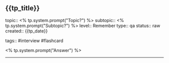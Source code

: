 ## {{tp_title}}
topic:: <% tp.system.prompt("Topic?") %>
subtopic:: <% tp.system.prompt("Subtopic?") %>
level:: Remember
type:: qa
status:: raw
created:: {{tp_date}}

tags:: #interview #flashcard

<!--SR-->
<% tp.system.prompt("Answer") %>

---
